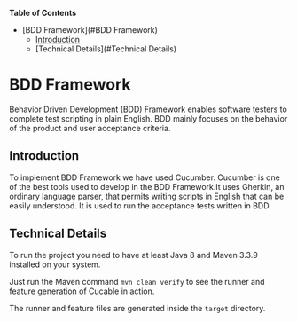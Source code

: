 <!-- START doctoc generated TOC please keep comment here to allow auto update -->
<!-- DON'T EDIT THIS SECTION, INSTEAD RE-RUN doctoc TO UPDATE -->
**Table of Contents** 

- [BDD Framework](#BDD Framework)
  - [Introduction](#Introduction)
  - [Technical Details](#Technical Details)

<!-- END doctoc generated TOC please keep comment here to allow auto update -->

# BDD Framework

Behavior Driven Development (BDD) Framework enables software testers to complete test scripting in plain English. BDD mainly focuses on the behavior of the product and user acceptance criteria.

## Introduction

To implement BDD Framework we have used Cucumber. Cucumber is one of the best tools used to develop in the BDD Framework.It uses Gherkin, an ordinary language parser, that permits writing scripts in English that can be easily understood. It is used to run the acceptance tests written in BDD.

## Technical Details

To run the project you need to have at least Java 8 and Maven 3.3.9 installed on your system.

Just run the Maven command ```mvn clean verify``` to see the runner and feature generation of Cucable in action.

The runner and feature files are generated inside the `target` directory.
